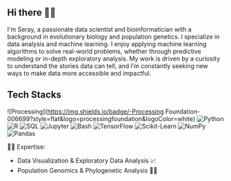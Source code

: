 ## Hi there 🙋🏽

I'm Seray, a passionate data scientist and bioinformatician with a background in evolutionary biology and population genetics. I specialize in data analysis and machine learning.
I enjoy applying machine learning algorithms to solve real-world problems, whether through predictive modeling or in-depth exploratory analysis. My work is driven by a curiosity to understand the stories data can tell, and I’m constantly seeking new ways to make data more accessible and impactful.

## Tech Stacks
![Processing](https://img.shields.io/badge/-Processing Foundation-006699?style=flat&logo=processingfoundation&logoColor=white)
![Python](https://img.shields.io/badge/Python-3776AB?style=for-the-badge&logo=python&logoColor=white)
![R](https://img.shields.io/badge/R-276DC3?style=for-the-badge&logo=r&logoColor=white)
![SQL](https://img.shields.io/badge/SQL-4479A1?style=for-the-badge&logo=postgresql&logoColor=white)
![Jupyter](https://img.shields.io/badge/Jupyter-F37626?style=for-the-badge&logo=jupyter&logoColor=white)
![Bash](https://img.shields.io/badge/Bash-4EAA25?style=for-the-badge&logo=gnu-bash&logoColor=white)
![TensorFlow](https://img.shields.io/badge/TensorFlow-FF6F00?style=for-the-badge&logo=tensorflow&logoColor=white)
![Scikit-Learn](https://img.shields.io/badge/Scikit--Learn-F7931E?style=for-the-badge&logo=scikit-learn&logoColor=white)
![NumPy](https://img.shields.io/badge/NumPy-013243?style=for-the-badge&logo=numpy&logoColor=white)
![Pandas](https://img.shields.io/badge/Pandas-150458?style=for-the-badge&logo=pandas&logoColor=white)

👩‍💻 Expertise:

- Data Visualization & Exploratory Data Analysis 📈
- Population Genomics & Phylogenetic Analysis 🧬🌿
<!--
**getsnacks/getsnacks** is a ✨ _special_ ✨ repository because its `README.md` (this file) appears on your GitHub profile.

Here are some ideas to get you started:

- 🔭 I’m currently working on ...
- 🌱 I’m currently learning ...
- 👯 I’m looking to collaborate on ...
- 🤔 I’m looking for help with ...
- 💬 Ask me about ...
- 📫 How to reach me: ...
- 😄 Pronouns: ...
- ⚡ Fun fact: ...
-->
